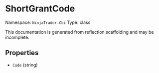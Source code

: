 # ShortGrantCode

Namespace: `NinjaTrader.Cbi`
Type: class

This documentation is generated from reflection scaffolding and may be incomplete.

## Properties
- `Code` (string)
